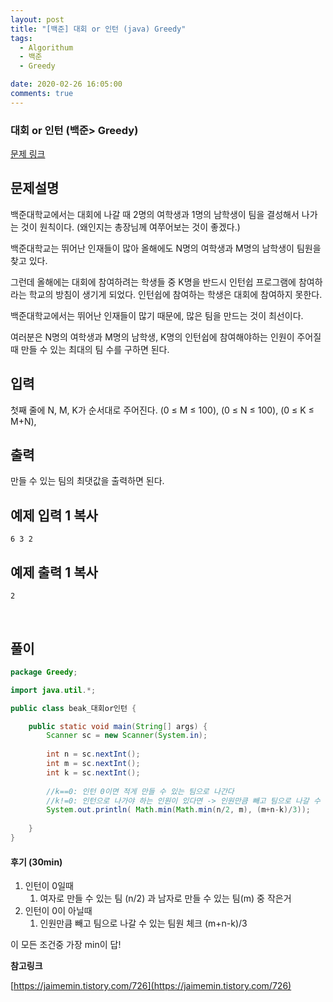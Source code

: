 ```yaml
---
layout: post
title: "[백준] 대회 or 인턴 (java) Greedy"
tags:
  - Algorithum
  - 백준
  - Greedy

date: 2020-02-26 16:05:00
comments: true
---
```




###   대회 or 인턴 (백준> Greedy)

[문제 링크](https://www.acmicpc.net/problem/2875 )

## 문제설명

백준대학교에서는 대회에 나갈 때 2명의 여학생과 1명의 남학생이 팀을 결성해서 나가는 것이 원칙이다. (왜인지는 총장님께 여쭈어보는 것이 좋겠다.)

백준대학교는 뛰어난 인재들이 많아 올해에도 N명의 여학생과 M명의 남학생이 팀원을 찾고 있다.

그런데 올해에는 대회에 참여하려는 학생들 중 K명을 반드시 인턴쉽 프로그램에 참여하라는 학교의 방침이 생기게 되었다. 인턴쉽에 참여하는 학생은 대회에 참여하지 못한다.

백준대학교에서는 뛰어난 인재들이 많기 때문에, 많은 팀을 만드는 것이 최선이다.

여러분은 N명의 여학생과 M명의 남학생, K명의 인턴쉽에 참여해야하는 인원이 주어질 때 만들 수 있는 최대의 팀 수를 구하면 된다.

## 입력

첫째 줄에 N, M, K가 순서대로 주어진다. (0 ≤ M ≤ 100), (0 ≤ N ≤ 100), (0 ≤ K ≤ M+N),

## 출력

만들 수 있는 팀의 최댓값을 출력하면 된다.

## 예제 입력 1 복사

```
6 3 2
```

## 예제 출력 1 복사

```
2
```

<br>

## 풀이

```java
package Greedy;

import java.util.*;

public class beak_대회or인턴 {

	public static void main(String[] args) {
		Scanner sc = new Scanner(System.in);
		
		int n = sc.nextInt();
		int m = sc.nextInt();
		int k = sc.nextInt();
		
		//k==0: 인턴 0이면 적게 만들 수 있는 팀으로 나간다
		//k!=0: 인턴으로 나가야 하는 인원이 있다면 -> 인원만큼 빼고 팀으로 나갈 수 있는 인원 체크
		System.out.println( Math.min(Math.min(n/2, m), (m+n-k)/3));
		
	}
}
```

#### 후기 (30min)

1. 인턴이 0일때
   1. 여자로 만들 수 있는 팀 (n/2) 과 남자로 만들 수 있는 팀(m) 중 작은거
2. 인턴이 0이 아닐때
   1. 인원만큼 빼고 팀으로 나갈 수 있는 팀원 체크 (m+n-k)/3

이 모든 조건중 가장 min이 답!



**참고링크**

[https://jaimemin.tistory.com/726](https://jaimemin.tistory.com/726)
